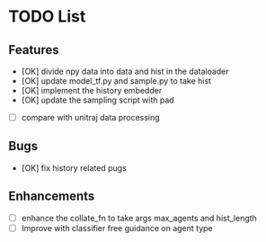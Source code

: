 
# TODO List

## Features
- [OK] divide npy data into data and hist in the dataloader
- [OK] update model_tf.py and sample.py to take hist
- [OK] implement the history embedder
- [OK] update the sampling script with pad
- [ ] compare with unitraj data processing 

## Bugs
- [OK] fix history related pugs

## Enhancements
- [ ] enhance the collate_fn to take args max_agents and hist_length 
- [ ] Improve with classifier free guidance on agent type